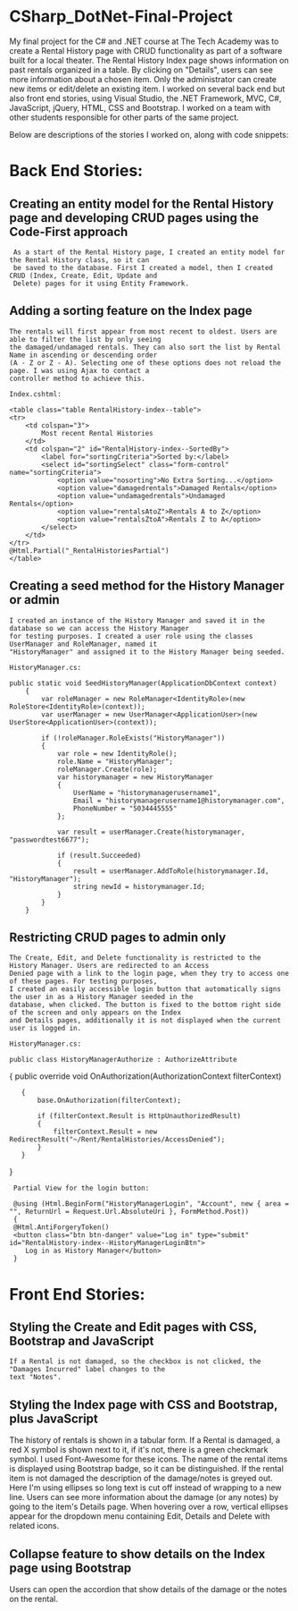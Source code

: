 # CSharp_DotNet-Final-Project
My final project for the C# and .NET course at The Tech Academy was to create a Rental History page with CRUD functionality as part of a software built for a local theater. The Rental History Index page shows information on past rentals organized in a table. By clicking on "Details", users can see more information about a chosen item. Only the administrator can create new items or edit/delete an existing item. I worked on several back end but also front end stories, using Visual Studio, the .NET Framework, MVC, C#, JavaScript, jQuery, HTML, CSS and Bootstrap. I worked on a team with other students responsible for other parts of the same project.

Below are descriptions of the stories I worked on, along with code snippets:

# Back End Stories:

## Creating an entity model for the Rental History page and developing CRUD pages using the Code-First approach
     
     As a start of the Rental History page, I created an entity model for the Rental History class, so it can 
     be saved to the database. First I created a model, then I created CRUD (Index, Create, Edit, Update and 
     Delete) pages for it using Entity Framework.

## Adding a sorting feature on the Index page

    The rentals will first appear from most recent to oldest. Users are able to filter the list by only seeing 
    the damaged/undamaged rentals. They can also sort the list by Rental Name in ascending or descending order 
    (A - Z or Z - A). Selecting one of these options does not reload the page. I was using Ajax to contact a 
    controller method to achieve this.

    Index.cshtml:

    <table class="table RentalHistory-index--table">
    <tr>
        <td colspan="3">
            Most recent Rental Histories
        </td>
        <td colspan="2" id="RentalHistory-index--SortedBy">
            <label for="sortingCriteria">Sorted by:</label>
            <select id="sortingSelect" class="form-control" name="sortingCriteria">
                <option value="nosorting">No Extra Sorting...</option>
                <option value="damagedrentals">Damaged Rentals</option>
                <option value="undamagedrentals">Undamaged Rentals</option>
                <option value="rentalsAtoZ">Rentals A to Z</option>
                <option value="rentalsZtoA">Rentals Z to A</option>
            </select>
        </td>
    </tr>
    @Html.Partial("_RentalHistoriesPartial")
    </table>
    
## Creating a seed method for the History Manager or admin

    I created an instance of the History Manager and saved it in the database so we can access the History Manager 
    for testing purposes. I created a user role using the classes UserManager and RoleManager, named it 
    "HistoryManager" and assigned it to the History Manager being seeded.

    HistoryManager.cs:

    public static void SeedHistoryManager(ApplicationDbContext context)
        {
            var roleManager = new RoleManager<IdentityRole>(new RoleStore<IdentityRole>(context));
            var userManager = new UserManager<ApplicationUser>(new UserStore<ApplicationUser>(context));

            if (!roleManager.RoleExists("HistoryManager"))
            {
                var role = new IdentityRole();
                role.Name = "HistoryManager";
                roleManager.Create(role);
                var historymanager = new HistoryManager
                {
                    UserName = "historymanagerusername1",
                    Email = "historymanagerusername1@historymanager.com",
                    PhoneNumber = "5034445555"
                };

                var result = userManager.Create(historymanager, "passwordtest6677");

                if (result.Succeeded)
                {
                    result = userManager.AddToRole(historymanager.Id, "HistoryManager");
                    string newId = historymanager.Id;
                }
            }
        }

## Restricting CRUD pages to admin only

    The Create, Edit, and Delete functionality is restricted to the History Manager. Users are redirected to an Access 
    Denied page with a link to the login page, when they try to access one of these pages. For testing purposes, 
    I created an easily accessible login button that automatically signs the user in as a History Manager seeded in the 
    database, when clicked. The button is fixed to the bottom right side of the screen and only appears on the Index 
    and Details pages, additionally it is not displayed when the current user is logged in.

    HistoryManager.cs:

    public class HistoryManagerAuthorize : AuthorizeAttribute
   { 
       public override void OnAuthorization(AuthorizationContext filterContext)

       {
           base.OnAuthorization(filterContext);

           if (filterContext.Result is HttpUnauthorizedResult)
           {
               filterContext.Result = new RedirectResult("~/Rent/RentalHistories/AccessDenied");
           }
       }
   }

     Partial View for the login button:
     
     @using (Html.BeginForm("HistoryManagerLogin", "Account", new { area = "", ReturnUrl = Request.Url.AbsoluteUri }, FormMethod.Post))
     {
     @Html.AntiForgeryToken()
     <button class="btn btn-danger" value="Log in" type="submit" id="RentalHistory-index--HistoryManagerLoginBtn">
        Log in as History Manager</button>
     }
     

# Front End Stories:

## Styling the Create and Edit pages with CSS, Bootstrap and JavaScript
  
    If a Rental is not damaged, so the checkbox is not clicked, the "Damages Incurred" label changes to the 
    text "Notes".

## Styling the Index page with CSS and Bootstrap, plus JavaScript 
The history of rentals is shown in a tabular form. If a Rental is damaged, a red X symbol is shown next to it, if it's 
not, there is a green checkmark symbol. I used Font-Awesome for these icons. The name of the rental items is displayed 
using Bootstrap badge, so it can be distinguished. If the rental item is not damaged the description of the damage/notes 
is greyed out. Here I'm using ellipses so long text is cut off instead of wrapping to a new line. Users can see more 
information about the damage (or any notes) by going to the item's Details page. When hovering over a row, vertical 
ellipses appear for the dropdown menu containing Edit, Details and Delete with related icons.

## Collapse feature to show details on the Index page using Bootstrap 
Users can open the accordion that show details of the damage or the notes on the rental.

